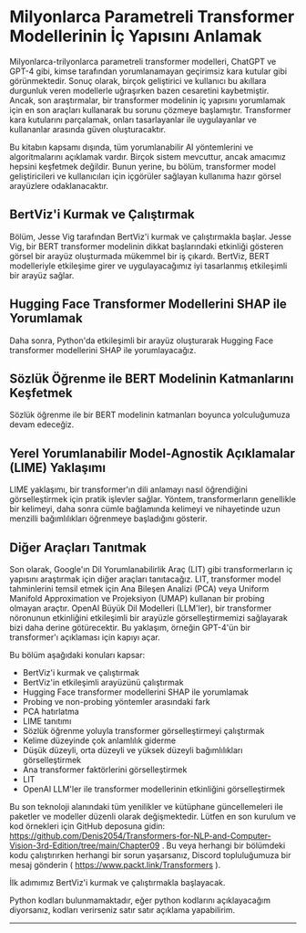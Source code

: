 # Milyonlarca Parametreli Transformer Modellerinin İç Yapısını Anlamak

Milyonlarca-trilyonlarca parametreli transformer modelleri, ChatGPT ve GPT-4 gibi, kimse tarafından yorumlanamayan geçirimsiz kara kutular gibi görünmektedir. Sonuç olarak, birçok geliştirici ve kullanıcı bu akıllara durgunluk veren modellerle uğraşırken bazen cesaretini kaybetmiştir. Ancak, son araştırmalar, bir transformer modelinin iç yapısını yorumlamak için en son araçları kullanarak bu sorunu çözmeye başlamıştır. Transformer kara kutularını parçalamak, onları tasarlayanlar ile uygulayanlar ve kullananlar arasında güven oluşturacaktır.

Bu kitabın kapsamı dışında, tüm yorumlanabilir AI yöntemlerini ve algoritmalarını açıklamak vardır. Birçok sistem mevcuttur, ancak amacımız hepsini keşfetmek değildir. Bunun yerine, bu bölüm, transformer model geliştiricileri ve kullanıcıları için içgörüler sağlayan kullanıma hazır görsel arayüzlere odaklanacaktır.

## BertViz'i Kurmak ve Çalıştırmak

Bölüm, Jesse Vig tarafından BertViz'i kurmak ve çalıştırmakla başlar. Jesse Vig, bir BERT transformer modelinin dikkat başlarındaki etkinliği gösteren görsel bir arayüz oluşturmada mükemmel bir iş çıkardı. BertViz, BERT modelleriyle etkileşime girer ve uygulayacağımız iyi tasarlanmış etkileşimli bir arayüz sağlar.

## Hugging Face Transformer Modellerini SHAP ile Yorumlamak

Daha sonra, Python'da etkileşimli bir arayüz oluşturarak Hugging Face transformer modellerini SHAP ile yorumlayacağız.

## Sözlük Öğrenme ile BERT Modelinin Katmanlarını Keşfetmek

Sözlük öğrenme ile bir BERT modelinin katmanları boyunca yolculuğumuza devam edeceğiz.

## Yerel Yorumlanabilir Model-Agnostik Açıklamalar (LIME) Yaklaşımı

LIME yaklaşımı, bir transformer'ın dili anlamayı nasıl öğrendiğini görselleştirmek için pratik işlevler sağlar. Yöntem, transformerların genellikle bir kelimeyi, daha sonra cümle bağlamında kelimeyi ve nihayetinde uzun menzilli bağımlılıkları öğrenmeye başladığını gösterir.

## Diğer Araçları Tanıtmak

Son olarak, Google'ın Dil Yorumlanabilirlik Araç (LIT) gibi transformerların iç yapısını araştırmak için diğer araçları tanıtacağız. LIT, transformer model tahminlerini temsil etmek için Ana Bileşen Analizi (PCA) veya Uniform Manifold Approximation ve Projeksiyon (UMAP) kullanan bir probing olmayan araçtır. OpenAI Büyük Dil Modelleri (LLM'ler), bir transformer nöronunun etkinliğini etkileşimli bir arayüzle görselleştirmemizi sağlayarak bizi daha derine götürecektir. Bu yaklaşım, örneğin GPT-4'ün bir transformer'ı açıklaması için kapıyı açar.

Bu bölüm aşağıdaki konuları kapsar:
- BertViz'i kurmak ve çalıştırmak
- BertViz'in etkileşimli arayüzünü çalıştırmak
- Hugging Face transformer modellerini SHAP ile yorumlamak
- Probing ve non-probing yöntemler arasındaki fark
- PCA hatırlatma
- LIME tanıtımı
- Sözlük öğrenme yoluyla transformer görselleştirmeyi çalıştırmak
- Kelime düzeyinde çok anlamlılık giderme
- Düşük düzeyli, orta düzeyli ve yüksek düzeyli bağımlılıkları görselleştirmek
- Ana transformer faktörlerini görselleştirmek
- LIT
- OpenAI LLM'ler ile transformer modellerinin etkinliğini görselleştirmek

Bu son teknoloji alanındaki tüm yenilikler ve kütüphane güncellemeleri ile paketler ve modeller düzenli olarak değişmektedir. Lütfen en son kurulum ve kod örnekleri için GitHub deposuna gidin: https://github.com/Denis2054/Transformers-for-NLP-and-Computer-Vision-3rd-Edition/tree/main/Chapter09 . Bu veya herhangi bir bölümdeki kodu çalıştırırken herhangi bir sorun yaşarsanız, Discord topluluğumuza bir mesaj gönderin ( https://www.packt.link/Transformers ).

İlk adımımız BertViz'i kurmak ve çalıştırmakla başlayacak.

Python kodları bulunmamaktadır, eğer python kodlarını açıklayacağım diyorsanız, kodları verirseniz satır satır açıklama yapabilirim.

---

